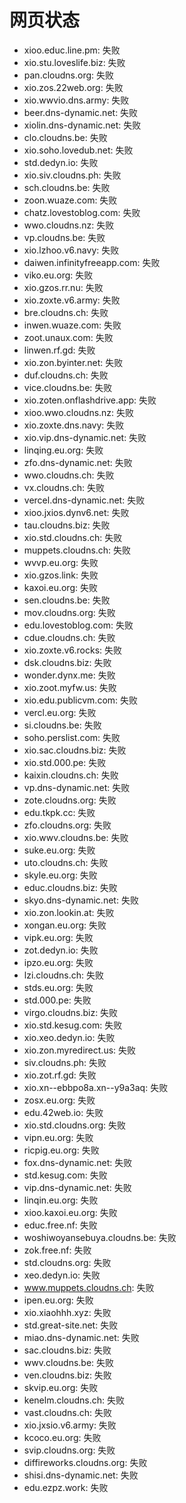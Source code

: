 # 网页状态
- xioo.educ.line.pm: 失败
- xio.stu.loveslife.biz: 失败
- pan.cloudns.org: 失败
- xio.zos.22web.org: 失败
- xio.wwvio.dns.army: 失败
- beer.dns-dynamic.net: 失败
- xiolin.dns-dynamic.net: 失败
- clo.cloudns.be: 失败
- xio.soho.lovedub.net: 失败
- std.dedyn.io: 失败
- xio.siv.cloudns.ph: 失败
- sch.cloudns.be: 失败
- zoon.wuaze.com: 失败
- chatz.lovestoblog.com: 失败
- wwo.cloudns.nz: 失败
- vp.cloudns.be: 失败
- xio.lzhoo.v6.navy: 失败
- daiwen.infinityfreeapp.com: 失败
- viko.eu.org: 失败
- xio.gzos.rr.nu: 失败
- xio.zoxte.v6.army: 失败
- bre.cloudns.ch: 失败
- inwen.wuaze.com: 失败
- zoot.unaux.com: 失败
- linwen.rf.gd: 失败
- xio.zon.byinter.net: 失败
- duf.cloudns.ch: 失败
- vice.cloudns.be: 失败
- xio.zoten.onflashdrive.app: 失败
- xioo.wwo.cloudns.nz: 失败
- xio.zoxte.dns.navy: 失败
- xio.vip.dns-dynamic.net: 失败
- linqing.eu.org: 失败
- zfo.dns-dynamic.net: 失败
- wwo.cloudns.ch: 失败
- vx.cloudns.ch: 失败
- vercel.dns-dynamic.net: 失败
- xioo.jxios.dynv6.net: 失败
- tau.cloudns.biz: 失败
- xio.std.cloudns.ch: 失败
- muppets.cloudns.ch: 失败
- wvvp.eu.org: 失败
- xio.gzos.link: 失败
- kaxoi.eu.org: 失败
- sen.cloudns.be: 失败
- mov.cloudns.org: 失败
- edu.lovestoblog.com: 失败
- cdue.cloudns.ch: 失败
- xio.zoxte.v6.rocks: 失败
- dsk.cloudns.biz: 失败
- wonder.dynx.me: 失败
- xio.zoot.myfw.us: 失败
- xio.edu.publicvm.com: 失败
- vercl.eu.org: 失败
- si.cloudns.be: 失败
- soho.perslist.com: 失败
- xio.sac.cloudns.biz: 失败
- xio.std.000.pe: 失败
- kaixin.cloudns.ch: 失败
- vp.dns-dynamic.net: 失败
- zote.cloudns.org: 失败
- edu.tkpk.cc: 失败
- zfo.cloudns.org: 失败
- xio.wwv.cloudns.be: 失败
- suke.eu.org: 失败
- uto.cloudns.ch: 失败
- skyle.eu.org: 失败
- educ.cloudns.biz: 失败
- skyo.dns-dynamic.net: 失败
- xio.zon.lookin.at: 失败
- xongan.eu.org: 失败
- vipk.eu.org: 失败
- zot.dedyn.io: 失败
- ipzo.eu.org: 失败
- lzi.cloudns.ch: 失败
- stds.eu.org: 失败
- std.000.pe: 失败
- virgo.cloudns.biz: 失败
- xio.std.kesug.com: 失败
- xio.xeo.dedyn.io: 失败
- xio.zon.myredirect.us: 失败
- siv.cloudns.ph: 失败
- xio.zot.rf.gd: 失败
- xio.xn--ebbpo8a.xn--y9a3aq: 失败
- zosx.eu.org: 失败
- edu.42web.io: 失败
- xio.std.cloudns.org: 失败
- vipn.eu.org: 失败
- ricpig.eu.org: 失败
- fox.dns-dynamic.net: 失败
- std.kesug.com: 失败
- vip.dns-dynamic.net: 失败
- linqin.eu.org: 失败
- xioo.kaxoi.eu.org: 失败
- educ.free.nf: 失败
- woshiwoyansebuya.cloudns.be: 失败
- zok.free.nf: 失败
- std.cloudns.org: 失败
- xeo.dedyn.io: 失败
- www.muppets.cloudns.ch: 失败
- ipen.eu.org: 失败
- xio.xiaohhh.xyz: 失败
- std.great-site.net: 失败
- miao.dns-dynamic.net: 失败
- sac.cloudns.biz: 失败
- wwv.cloudns.be: 失败
- ven.cloudns.biz: 失败
- skvip.eu.org: 失败
- kenelm.cloudns.ch: 失败
- vast.cloudns.ch: 失败
- xio.jxsio.v6.army: 失败
- kcoco.eu.org: 失败
- svip.cloudns.org: 失败
- diffireworks.cloudns.org: 失败
- shisi.dns-dynamic.net: 失败
- edu.ezpz.work: 失败
